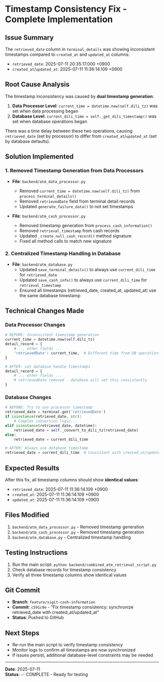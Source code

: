 # Timestamp Consistency Fix - Complete Implementation

## Issue Summary
The `retrieved_date` column in `terminal_details` was showing inconsistent timestamps compared to `created_at` and `updated_at` columns:
- `retrieved_date`: 2025-07-11 20:35:17.000 +0900
- `created_at`/`updated_at`: 2025-07-11 11:36:14.109 +0900

## Root Cause Analysis
The timestamp inconsistency was caused by **dual timestamp generation**:

1. **Data Processor Level**: `current_time = datetime.now(self.dili_tz)` was set when data processing began
2. **Database Level**: `current_dili_time = self._get_dili_timestamp()` was set when database operations began

There was a time delay between these two operations, causing `retrieved_date` (set by processor) to differ from `created_at`/`updated_at` (set by database defaults).

## Solution Implemented

### 1. Removed Timestamp Generation from Data Processors
- **File**: `backend/atm_data_processor.py`
  - Removed `current_time = datetime.now(self.dili_tz)` from `process_terminal_details()`
  - Removed `retrievedDate` field from terminal detail records
  - Updated `generate_failure_data()` to not set timestamps

- **File**: `backend/atm_cash_processor.py`
  - Removed timestamp generation from `process_cash_information()`
  - Removed `retrieval_timestamp` from cash records
  - Updated `_create_null_cash_record()` method signature
  - Fixed all method calls to match new signature

### 2. Centralized Timestamp Handling in Database
- **File**: `backend/atm_database.py`
  - Updated `save_terminal_details()` to always use `current_dili_time` for `retrieved_date`
  - Updated `save_cash_info()` to always use `current_dili_time` for `retrieval_timestamp`
  - Ensured all timestamps (retrieved_date, created_at, updated_at) use the same database timestamp

## Technical Changes Made

### Data Processor Changes
```python
# BEFORE: Inconsistent timestamp generation
current_time = datetime.now(self.dili_tz)
detail_record = {
    # ... other fields ...
    'retrievedDate': current_time,  # Different time from DB operations
}

# AFTER: Let database handle timestamps
detail_record = {
    # ... other fields ...
    # retrievedDate removed - database will set this consistently
}
```

### Database Changes
```python
# BEFORE: Try to use processor timestamp
retrieved_date = terminal.get('retrievedDate')
if isinstance(retrieved_date, str):
    # Complex conversion logic...
elif isinstance(retrieved_date, datetime):
    retrieved_date = self._convert_to_dili_tz(retrieved_date)
else:
    retrieved_date = current_dili_time

# AFTER: Always use database timestamp
retrieved_date = current_dili_time  # Consistent with created_at/updated_at
```

## Expected Results

After this fix, all timestamp columns should show **identical values**:
- `retrieved_date`: 2025-07-11 11:36:14.109 +0900
- `created_at`: 2025-07-11 11:36:14.109 +0900  
- `updated_at`: 2025-07-11 11:36:14.109 +0900

## Files Modified
1. `backend/atm_data_processor.py` - Removed timestamp generation
2. `backend/atm_cash_processor.py` - Removed timestamp generation
3. `backend/atm_database.py` - Centralized timestamp handling

## Testing Instructions
1. Run the main script: `python backend/combined_atm_retrieval_script.py`
2. Check database records for timestamp consistency
3. Verify all three timestamp columns show identical values

## Git Commit
- **Branch**: `feature/sigit-cash-information`
- **Commit**: `c591c9e` - "Fix timestamp consistency: synchronize retrieved_date with created_at/updated_at"
- **Status**: Pushed to GitHub

## Next Steps
- Re-run the main script to verify timestamp consistency
- Monitor logs to confirm all timestamps are now synchronized
- If issues persist, additional database-level constraints may be needed

---
**Date**: 2025-07-11  
**Status**: ✅ COMPLETE - Ready for testing
